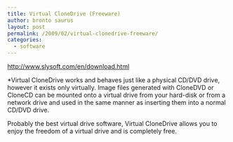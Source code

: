 ```yaml
---
title: Virtual CloneDrive (Freeware)
author: bronto saurus
layout: post
permalink: /2009/02/virtual-clonedrive-freeware/
categories:
  - software
---
```

<a href="http://www.slysoft.com/en/download.html" target="_blank" >http://www.slysoft.com/en/download.html</a>

*Virtual CloneDrive works and behaves just like a physical CD/DVD drive, however it exists only virtually. Image files generated with CloneDVD or CloneCD can be mounted onto a virtual drive from your hard-disk or from a network drive and used in the same manner as inserting them into a normal CD/DVD drive.</p> 

Probably the best virtual drive software, Virtual CloneDrive allows you to enjoy the freedom of a virtual drive and is completely free. </i>